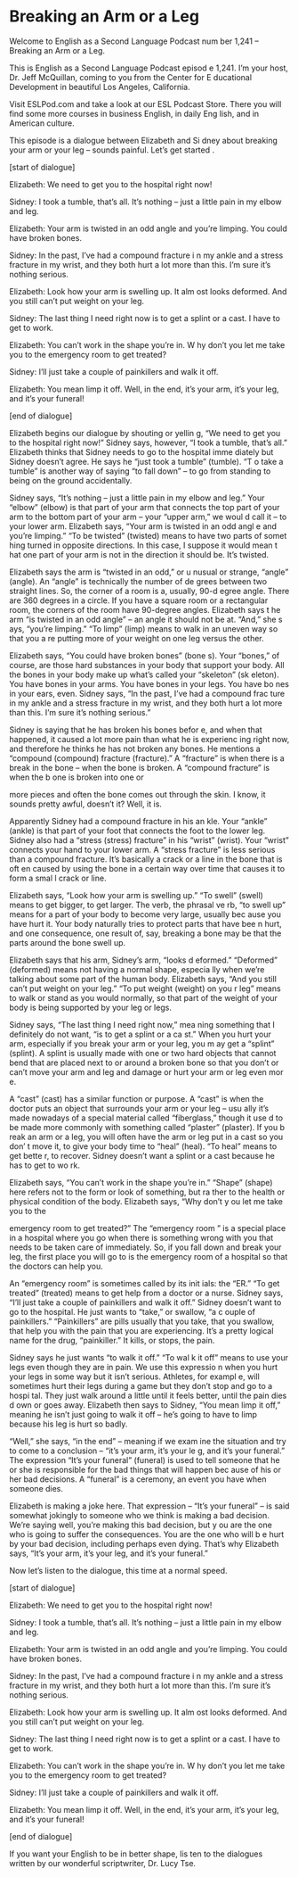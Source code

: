 # Breaking an Arm or a Leg

Welcome to English as a Second Language Podcast num ber 1,241 – Breaking an Arm or a Leg.

This is English as a Second Language Podcast episod e 1,241. I’m your host, Dr. Jeff McQuillan, coming to you from the Center for E ducational Development in beautiful Los Angeles, California.

Visit ESLPod.com and take a look at our ESL Podcast  Store. There you will find some more courses in business English, in daily Eng lish, and in American culture.

This episode is a dialogue between Elizabeth and Si dney about breaking your arm or your leg – sounds painful. Let’s get started .

[start of dialogue]

Elizabeth: We need to get you to the hospital right  now!

Sidney: I took a tumble, that’s all. It’s nothing –  just a little pain in my elbow and leg.

Elizabeth: Your arm is twisted in an odd angle and you’re limping. You could have broken bones.

Sidney: In the past, I’ve had a compound fracture i n my ankle and a stress fracture in my wrist, and they both hurt a lot more  than this. I’m sure it’s nothing serious.

Elizabeth: Look how your arm is swelling up. It alm ost looks deformed. And you still can’t put weight on your leg.

Sidney: The last thing I need right now is to get a  splint or a cast. I have to get to work.

Elizabeth: You can’t work in the shape you’re in. W hy don’t you let me take you to the emergency room to get treated?

Sidney: I’ll just take a couple of painkillers and walk it off.

Elizabeth: You mean limp it off. Well, in the end, it’s your arm, it’s your leg, and it’s your funeral!

[end of dialogue]

Elizabeth begins our dialogue by shouting or yellin g, “We need to get you to the hospital right now!” Sidney says, however, “I took a tumble, that’s all.” Elizabeth thinks that Sidney needs to go to the hospital imme diately but Sidney doesn’t agree. He says he “just took a tumble” (tumble). “T o take a tumble” is another way of saying “to fall down” – to go from standing to being on the ground accidentally.

Sidney says, “It’s nothing – just a little pain in my elbow and leg.” Your “elbow” (elbow) is that part of your arm that connects the top part of your arm to the bottom part of your arm – your “upper arm,” we woul d call it – to your lower arm. Elizabeth says, “Your arm is twisted in an odd angl e and you’re limping.” “To be twisted” (twisted) means to have two parts of somet hing turned in opposite directions. In this case, I suppose it would mean t hat one part of your arm is not in the direction it should be. It’s twisted.

Elizabeth says the arm is “twisted in an odd,” or u nusual or strange, “angle” (angle). An “angle” is technically the number of de grees between two straight lines. So, the corner of a room is a, usually, 90-d egree angle. There are 360 degrees in a circle. If you have a square room or a  rectangular room, the corners of the room have 90-degree angles. Elizabeth says t he arm “is twisted in an odd angle” – an angle it should not be at. “And,” she s ays, “you’re limping.” “To limp” (limp) means to walk in an uneven way so that you a re putting more of your weight on one leg versus the other.

Elizabeth says, “You could have broken bones” (bone s). Your “bones,” of course, are those hard substances in your body that support  your body. All the bones in your body make up what’s called your “skeleton” (sk eleton). You have bones in your arms. You have bones in your legs. You have bo nes in your ears, even. Sidney says, “In the past, I’ve had a compound frac ture in my ankle and a stress fracture in my wrist, and they both hurt a lot more  than this. I’m sure it’s nothing serious.”

Sidney is saying that he has broken his bones befor e, and when that happened, it caused a lot more pain than what he is experienc ing right now, and therefore he thinks he has not broken any bones. He mentions a “compound (compound) fracture (fracture).” A “fracture” is when there is  a break in the bone – when the bone is broken. A “compound fracture” is when the b one is broken into one or

more pieces and often the bone comes out through the skin. I know, it sounds pretty awful, doesn’t it? Well, it is.

Apparently Sidney had a compound fracture in his an kle. Your “ankle” (ankle) is that part of your foot that connects the foot to the lower leg. Sidney also had a “stress (stress) fracture” in his “wrist” (wrist). Your “wrist” connects your hand to your lower arm. A “stress fracture” is less serious  than a compound fracture. It’s basically a crack or a line in the bone that is oft en caused by using the bone in a certain way over time that causes it to form a smal l crack or line.

Elizabeth says, “Look how your arm is swelling up.”  “To swell” (swell) means to get bigger, to get larger. The verb, the phrasal ve rb, “to swell up” means for a part of your body to become very large, usually bec ause you have hurt it. Your body naturally tries to protect parts that have bee n hurt, and one consequence, one result of, say, breaking a bone may be that the  parts around the bone swell up.

Elizabeth says that his arm, Sidney’s arm, “looks d eformed.” “Deformed” (deformed) means not having a normal shape, especia lly when we’re talking about some part of the human body. Elizabeth says, “And you still can’t put weight on your leg.” “To put weight (weight) on you r leg” means to walk or stand as you would normally, so that part of the weight of your body is being supported by your leg or legs.

Sidney says, “The last thing I need right now,” mea ning something that I definitely do not want, “is to get a splint or a ca st.” When you hurt your arm, especially if you break your arm or your leg, you m ay get a “splint” (splint). A splint is usually made with one or two hard objects  that cannot bend that are placed next to or around a broken bone so that you don’t or can’t move your arm and leg and damage or hurt your arm or leg even mor e.

A “cast” (cast) has a similar function or purpose. A “cast” is when the doctor puts an object that surrounds your arm or your leg – usu ally it’s made nowadays of a special material called “fiberglass,” though it use d to be made more commonly with something called “plaster” (plaster). If you b reak an arm or a leg, you will often have the arm or leg put in a cast so you don’ t move it, to give your body time to “heal” (heal). “To heal” means to get bette r, to recover. Sidney doesn’t want a splint or a cast because he has to get to wo rk.

Elizabeth says, “You can’t work in the shape you’re  in.” “Shape” (shape) here refers not to the form or look of something, but ra ther to the health or physical condition of the body. Elizabeth says, “Why don’t y ou let me take you to the

emergency room to get treated?” The “emergency room ” is a special place in a hospital where you go when there is something wrong  with you that needs to be taken care of immediately. So, if you fall down and  break your leg, the first place you will go to is the emergency room of a hospital so that the doctors can help you.

An “emergency room” is sometimes called by its init ials: the “ER.” “To get treated” (treated) means to get help from a doctor or a nurse. Sidney says, “I’ll just take a couple of painkillers and walk it off.”  Sidney doesn’t want to go to the hospital. He just wants to “take,” or swallow, “a c ouple of painkillers.” “Painkillers” are pills usually that you take, that you swallow, that help you with the pain that you are experiencing. It’s a pretty logical name for the drug, “painkiller.” It kills, or stops, the pain.

Sidney says he just wants “to walk it off.” “To wal k it off” means to use your legs even though they are in pain. We use this expressio n when you hurt your legs in some way but it isn’t serious. Athletes, for exampl e, will sometimes hurt their legs during a game but they don’t stop and go to a hospi tal. They just walk around a little until it feels better, until the pain dies d own or goes away. Elizabeth then says to Sidney, “You mean limp it off,” meaning he isn’t just going to walk it off – he’s going to have to limp because his leg is hurt so badly.

“Well,” she says, “in the end” – meaning if we exam ine the situation and try to come to a conclusion – “it’s your arm, it’s your le g, and it’s your funeral.” The expression “It’s your funeral” (funeral) is used to  tell someone that he or she is responsible for the bad things that will happen bec ause of his or her bad decisions. A “funeral” is a ceremony, an event you have when someone dies.

Elizabeth is making a joke here. That expression – “It’s your funeral” – is said somewhat jokingly to someone who we think is making  a bad decision. We’re saying well, you’re making this bad decision, but y ou are the one who is going to suffer the consequences. You are the one who will b e hurt by your bad decision, including perhaps even dying. That’s why Elizabeth says, “It’s your arm, it’s your leg, and it’s your funeral.”

Now let’s listen to the dialogue, this time at a normal speed.

[start of dialogue]

Elizabeth: We need to get you to the hospital right  now!

Sidney: I took a tumble, that’s all. It’s nothing –  just a little pain in my elbow and leg.

Elizabeth: Your arm is twisted in an odd angle and you’re limping. You could have broken bones.

Sidney: In the past, I’ve had a compound fracture i n my ankle and a stress fracture in my wrist, and they both hurt a lot more  than this. I’m sure it’s nothing serious.

Elizabeth: Look how your arm is swelling up. It alm ost looks deformed. And you still can’t put weight on your leg.

Sidney: The last thing I need right now is to get a  splint or a cast. I have to get to work.

Elizabeth: You can’t work in the shape you’re in. W hy don’t you let me take you to the emergency room to get treated?

Sidney: I’ll just take a couple of painkillers and walk it off.

Elizabeth: You mean limp it off. Well, in the end, it’s your arm, it’s your leg, and it’s your funeral!

[end of dialogue]

If you want your English to be in better shape, lis ten to the dialogues written by our wonderful scriptwriter, Dr. Lucy Tse.



